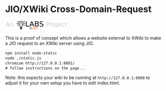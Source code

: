 # JIO/XWiki Cross-Domain-Request

[![XWiki labs logo](https://raw.githubusercontent.com/xwiki-labs/xwiki-labs-logo/master/projects/xwikilabs/xlabs-project.png "XWiki labs")](https://labs.xwiki.com/xwiki/bin/view/Main/WebHome)

This is a proof of consept which allows a website external to XWiki
to make a JIO request to an XWiki server using JIO.

    npm install node-static
    node ./static.js
    chromium http://127.0.0.1:8081/
    # follow instructions on the page...

Note: this expects your wiki to be running at `http://127.0.0.1:8080`
to adjust it for your own setup you have to edit index.html.
